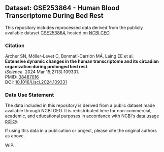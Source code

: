## Dataset: GSE253864 - Human Blood Transcriptome During Bed Rest

This repository includes reprocessed data derived from the publicly available dataset [GSE253864](https://www.ncbi.nlm.nih.gov/geo/query/acc.cgi?acc=GSE253864), hosted on [NCBI GEO](https://www.ncbi.nlm.nih.gov/geo/).

### Citation

Archer SN, Möller-Levet C, Bonmatí-Carrión MÁ, Laing EE et al.  
**Extensive dynamic changes in the human transcriptome and its circadian organization during prolonged bed rest.**  
_iScience._ 2024 Mar 15;27(3):109331.  
PMID: [38487016](https://pubmed.ncbi.nlm.nih.gov/38487016/)  
DOI: [10.1016/j.isci.2024.109331](https://doi.org/10.1016/j.isci.2024.109331)

### Data Use Statement

The data included in this repository is derived from a public dataset made available through NCBI GEO. It is redistributed here for non-commercial, academic, and educational purposes in accordance with NCBI's [data usage policy](https://www.ncbi.nlm.nih.gov/home/about/policies/).  

If using this data in a publication or project, please cite the original authors as above.

WIP..